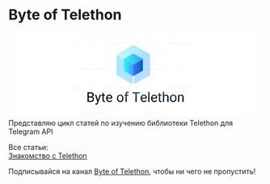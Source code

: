 # Byte of Telethon
![Byte of Telethone Logotype](https://github.com/mainGX/Byte-of-Telethon/blob/main/image/byte_of_telethon_logo.png?raw=true "Byte of Telethone Logotype")
Представляю цикл статей по изучению библиотеки Telethon для Telegram API

Все статьи:<br>
[Знакомство c Telethon](https://telegra.ph/Znakomstvo-c-Telethon-09-25)


Подписывайся на канал [Byte of Telethon](https://t.me/byteofpyrogram), чтобы ни чего не пропустить!
